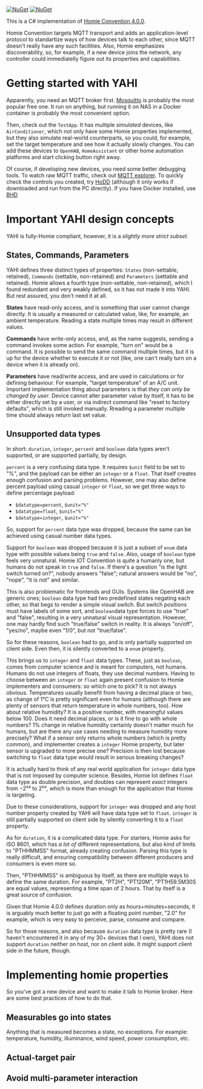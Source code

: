 [![NuGet](https://img.shields.io/nuget/dt/DevBot9.Protocols.Homie.svg?label=NuGet&style=flat&logo=nuget)](https://www.nuget.org/packages/DevBot9.Protocols.Homie/) 
[![NuGet](https://img.shields.io/nuget/vpre/DevBot9.Protocols.Homie.svg?label=NuGet&style=flat&logo=nuget)](https://www.nuget.org/packages/DevBot9.Protocols.Homie/) 


This is a C# implementation of [Homie Convention 4.0.0](https://homieiot.github.io/specification/). 

Homie Convention targets MQTT transport and adds an application-level protocol to standartize ways of how devices talk to each other, since MQTT doesn't really have any such facilities. Also, Homie emphasizes discoverability, so, for example, if a new device joins the network, any controller could immediatelly figure out its properties and capabilities.

# Getting started with YAHI
Apparently, you need an MQTT broker first. [Mosquitto](https://mosquitto.org/) is probably the most popular free one. It run on anything, but running it on NAS in a Docker container is probably the most convenient option.

Then, check out the ```TestApp```. It has multiple *simulated* devices, like ```AirConditioner```, which not only have some Homie properties implemented, but they also simulate real-world counterparts, so you could, for example, set the target temperature and see how it actually slowly changes. You can add these devices to ```OpenHAB```, ```HomeAssistant``` or other home automation platforms and start clicking button right away.

Of course, if developing new devices, you need some better debugging tools. To watch raw MQTT traffic, check out [MQTT explorer](https://mqtt-explorer.com/). To quickly  check the controls you created, try [HoDD](https://mqtt-explorer.com/) (although it only works if downloaded and run from the PC directly). If you have Docker installed, use [BHD](https://github.com/tevux-tech/bhd)

# Important YAHI design concepts
YAHI is fully-Homie compliant, however, it is a *slightly more strict subset*. 

## States, Commands, Parameters
YAHI defines three distinct types of properties: ```States``` (non-settable, retained), ```Commands``` (settable, non-retained) and ```Parameters``` (settable and retained). Homie allows a fourth type (non-settable, non-retained), which I found redundant and very weakly defined, so it has not made it into YAHI. But rest assured, you don't need it at all.

**States** have read-only access, and is something that user cannot change directly. It is usually a measured or calculated value, like, for example, an ambient temperature. Reading a state multiple times may result in different values.

**Commands** have write-only access, and, as the name suggests, sending a command invokes some action. For example, "turn on" would be a command. It is possible to send the same command multiple times, but it is up for the device whether to execute it or not (like, one can't really turn on a device when it is already on).

**Parameters** have read/write access, and are used in calculations or for defining behaviour. For example, "target temperature" of an A/C unit. Important implementation thing about parameters is that _they can only be changed by user_. Device cannot alter parameter value by itself, it has to be either directly set by a user, or via indirect command like "reset to factory defaults", which is still invoked manually. Rreading a parameter multiple time should always return last set value.

## Unsupported data types

In short: ```duration```, ```integer```, ```percent``` and ```boolean``` data types aren't supported, or are supported partially, by design.

```percent``` is a very confusing data type. It requires ```$unit``` field to be set to "%", and the payload can be either an ```integer``` or a ```float```. That itself creates enough confusion and parsing problems. However, one may also define percent payload using casual ```integer``` or ```float```, so we get three ways to define percentage payload:
- ```$datatype=percent```, ```$unit="%"```
- ```$datatype=float```, ```$unit="%"```
- ```$datatype=integer```, ```$unit="%"```

So, support for ```percent``` data type was dropped, because the same can be achieved using casual number data types.

Support for ```boolean``` was dropped because it is just a subset of ```enum``` data type with possible values being ```true``` and ```false```. Also, usage of ```boolean``` type feels very unnatural. Homie IOT Convention is quite a humanly one, but humans do not speak in ```true``` and ```false```. If there's a question "is the light switch turned on?", nobody answers "false"; natural answers would be "no", "nope", "it is not" and similar. 

This is also problematic for frontends and GUIs. Systems like OpenHAB are generic ones; ```boolean``` data type had two predefined states negating each other, so that begs to render a simple visual switch. But switch positions must have labels of some sort, and ```boolean```data type forces to use "true" and "false", resulting in a very unnatural visual representation. However, one may hardly find such "true/false" switch in reality. It is always "on/off", "yes/no", maybe even "1/0", but not "true/false".

So for these reasons, ```boolean``` had to go, and is only partially supported on client side. Even then, it is silently converted to a ```enum``` property.

This brings us to ```integer``` and ```float``` data types. These, just as ```boolean```, comes from computer science and is meant for computers, not humans. Humans do not use integers of floats, they use decimal numbers. Having to choose between an ```integer``` or ```float``` again present confusion to Homie implementers and consumers: so which one to pick? It is not always obvious. Temperatures usually benefit from having a decimal place or two, as change of 1°C is pretty significant even for humans (although there are plenty of sensors that return temperature in whole numbers, too). How about relative humidity? It is a positive number, with meaningful values below 100. Does it need decimal places, or is it fine to go with whole numbers? 1% change in relative humidity certainly doesn't matter much for humans, but are there any use cases needing to measure humidity more precisely? What if a sensor only returns whole numbers (which is pretty common), and implementer creates a ```integer``` Homie property, but later sensor is upgraded to more precise one? Precision is then lost because switching to ```float``` data type would result in serious breaking changes?

It is actually hard to think of any real world application for ```integer``` data type that is not imposed by computer science. Besides, Homie Iot defines ```float``` data type as double precision, and doubles can represent _exact_ integers from −2⁵³ to 2⁵³, which is more than enough for the application that Homie is targeting. 

Due to these considerations, support for ```integer``` was dropped and any host number property created by YAHI will have data type set to ```float```. ```integer``` is still partially supported on client side by silently converting it to a ```float``` property.

As for ```duration```, it is a complicated data type. For starters, Homie asks for ISO 8601, which has *a lot of* different representations, but also kind of limits to "PTHHMMSS" format, already creating confusion. Parsing this type is really difficult, and ensuring compatibility between different producers and consumers is even more so. 

Then, "PTHHMMSS" is ambiguous by itself, as there are multiple ways to define the same duration. For example, "PT2H", "PT120M", "PT1H59.5M30S are equal values, representing a time span of 2 hours. That by itself is a great source of confusion.

Given that Homie 4.0.0 defines duration only as hours+minutes+seconds, it is arguably much better to just go with a floating point number, "2.0" for example, which is very easy to perceive, parse, consume and compare.

So for those reasons, and also because ```duration``` data type is pretty rare (I haven't encountered it in any of my 30+ devices that I own), YAHI does not support ```duration``` neither on host, nor on client side. It might support client side in the future, though.

# Implementing homie properties

So you've got a new device and want to make it talk to Homie broker. Here are some best practices of how to do that.

## Measurables go into states

Anything that is measured becomes a state, no exceptions. For example: temperature, humidity, illuminance, wind speed, power consumption, etc.

## Actual-target pair

## Avoid multi-parameter interaction
